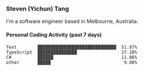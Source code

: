 ### Steven (Yichun) Tang

I'm a software engineer based in Melbourne, Australia.

#### Personal Coding Activity (past 7 days)
```
Text        ▓▓▓▓▓▓▓▓▓▓▓▓▓▓▓▓▓▓▓▓▓▓▓▓▓▓▓▓▓▓  51.87%
TypeScript  ▓▓▓▓▓▓▓▓▓▓▓▓▓▓▓                 27.18%
C#          ▓▓▓▓▓▓                          11.86%
other       ▓▓▓▓▓                            9.08%
```
